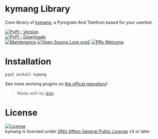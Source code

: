 # kymang Library

Core library of [kymang](https://github.com/iskandar777-dar/kymang), a Pyrogram And Telethon based for your userbot.


[![PyPI - Version](https://img.shields.io/pypi/v/kymang?style=round)](https://pypi.org/project/kymang)    
[![PyPI - Downloads](https://img.shields.io/pypi/dm/kymang?label=DOWNLOADS&style=round)](https://pypi.org/project/kymang)    
[![Maintenance](https://img.shields.io/badge/Maintained%3F-yes-green.svg)](https://github.com/hitokizzy/kymang/graphs/commit-activity)
[![Open Source Love svg2](https://badges.frapsoft.com/os/v2/open-source.svg?v=103)](https://github.com/hitokizzy/kymang)
[![PRs Welcome](https://img.shields.io/badge/PRs-welcome-brightgreen.svg?style=flat-square)](https://makeapullrequest.com)

# Installation
```bash
pip3 install kymang
```


See more working plugins on [the offical repository](https://github.com/hitokizzy/kymang)!

> Made with by [izzy](https://t.me/kenpatagdar).    


# License
[![License](https://www.gnu.org/graphics/agplv3-155x51.png)](LICENSE)   
kymang is licensed under [GNU Affero General Public License](https://www.gnu.org/licenses/agpl-3.0.en.html) v3 or later.

